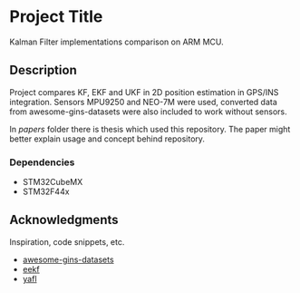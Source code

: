 # Project Title

Kalman Filter implementations comparison on ARM MCU. 

## Description

Project compares KF, EKF and UKF in 2D position estimation in GPS/INS integration. Sensors MPU9250 and NEO-7M were used, converted data from 
awesome-gins-datasets were also included to work without sensors. 

In _papers_ folder there is thesis which used this repository. The paper might better explain usage and concept behind repository.

### Dependencies

* STM32CubeMX
* STM32F44x

## Acknowledgments

Inspiration, code snippets, etc.
* [awesome-gins-datasets](https://github.com/i2Nav-WHU/awesome-gins-datasets/tree/main)
* [eekf](https://github.com/dr-duplo/eekf/tree/master)
* [yafl](https://github.com/shkolnick-kun/yafl)